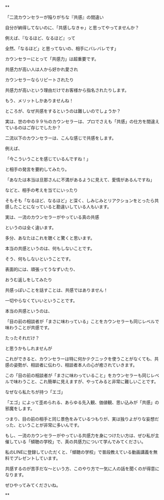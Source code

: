 **

「二流カウンセラーが陥りがちな『共感』の間違い

自分が納得してないのに、「共感しなきゃ」と思ってやってませんか？

例えば、『なるほど、なるほど』って

全然、「なるほど」と思ってないの、相手にバレバレです」

  

カウンセラーにとって「共感力」は超重要です。

共感力が高い人は人から好かれ愛され

カウンセラーならリピートされたり

共感力が高いという理由だけでお客様から指名されたりします。

  

もう、メリットしかありませんね！

  

ところが、なぜ共感をするというのは難しいのでしょうか？

  

実は、世の中の９９％のカウンセラーは、プロでさえも「共感」の仕方を間違えているのはご存じでしたか？

  

二流以下のカウンセラーは、こんな感じで共感をします。

  

例えば、

「今こういうことを感じているんですね！」

と相手の発言を要約してみたり。

  

「あなたは本当は旦那さんに不満があるように見えて、愛情があるんですね」

などと、相手の考えを当てにいったり

  

そもそも「なるほど、なるほど」と深く、しみじみとリアクションをとったら共感したことになっていると勘違いしている人もいます。

  

実は、一流のカウンセラーがやっている真の共感

  

というのは全く違います。

多分、あなたはこれを聴くと驚くと思います。

  

本当の共感というのは、何もしないことです。

  

そう、何もしないということです。

  

表面的には、頑張ってうなずいたり、

おうむ返しをしてみたり

共感っぽいことを話すことは、共感ではありません！

一切やらなくていいということです。

  

本当の共感というのは、

「目の前の相談者が「まさに味わっている」ことをカウンセラーも同じレベルで味わうことが共感です。

たったそれだけ？

と思うかもしれませんが

これができると、カウンセラーは特に何かテクニックを使うことがなくても、共感の姿勢が、相談者に伝わり、相談者本人の心が癒されていきます。

  

この「目の前の相談者が「まさに味わっていること」をカウンセラーも同じレベルで味わうこと、これ簡単に見えますが、やってみると非常に難しいことです。

  

なぜなら私たちが持つ「エゴ」

「エゴ」によって歪められる、あらゆる先入観、価値観、思い込みが「共感」の邪魔をします。

  

つまり、目の前の相手と同じ景色をみているつもりが、実は独りよがりな妄想だった、ということが非常に多いんです。

もし、一流のカウンセラーがやっている共感力を身につけたい方は、ぜひ私が主催している「傾聴の学校」で、真の共感力について学んでみてください。

  

私のLINEに登録していただくと、「傾聴の学校」で普段教えている動画講義を無料でプレゼントしています。

  
共感するのが苦手だな〜という方、このやり方で一気に人の話を聞くのが得意になります。

ぜひやってみてくださいね。

**